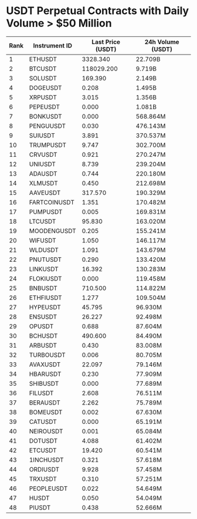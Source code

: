 # USDT Perpetual Contracts with Daily Volume > $50 Million

| Rank | Instrument ID | Last Price (USDT) | 24h Volume (USDT) |
|------|---------------|-------------------|-------------------|
| 1 | ETHUSDT | 3328.340 | 22.709B |
| 2 | BTCUSDT | 118029.200 | 9.719B |
| 3 | SOLUSDT | 169.390 | 2.149B |
| 4 | DOGEUSDT | 0.208 | 1.495B |
| 5 | XRPUSDT | 3.015 | 1.356B |
| 6 | PEPEUSDT | 0.000 | 1.081B |
| 7 | BONKUSDT | 0.000 | 568.864M |
| 8 | PENGUUSDT | 0.030 | 476.143M |
| 9 | SUIUSDT | 3.891 | 370.537M |
| 10 | TRUMPUSDT | 9.747 | 302.700M |
| 11 | CRVUSDT | 0.921 | 270.247M |
| 12 | UNIUSDT | 8.739 | 239.204M |
| 13 | ADAUSDT | 0.744 | 220.180M |
| 14 | XLMUSDT | 0.450 | 212.698M |
| 15 | AAVEUSDT | 317.570 | 190.329M |
| 16 | FARTCOINUSDT | 1.351 | 170.482M |
| 17 | PUMPUSDT | 0.005 | 169.831M |
| 18 | LTCUSDT | 95.830 | 163.020M |
| 19 | MOODENGUSDT | 0.205 | 155.241M |
| 20 | WIFUSDT | 1.050 | 146.117M |
| 21 | WLDUSDT | 1.091 | 143.679M |
| 22 | PNUTUSDT | 0.290 | 133.420M |
| 23 | LINKUSDT | 16.392 | 130.283M |
| 24 | FLOKIUSDT | 0.000 | 119.458M |
| 25 | BNBUSDT | 710.500 | 114.822M |
| 26 | ETHFIUSDT | 1.277 | 109.504M |
| 27 | HYPEUSDT | 45.795 | 96.930M |
| 28 | ENSUSDT | 26.227 | 92.498M |
| 29 | OPUSDT | 0.688 | 87.604M |
| 30 | BCHUSDT | 490.600 | 84.490M |
| 31 | ARBUSDT | 0.430 | 83.008M |
| 32 | TURBOUSDT | 0.006 | 80.705M |
| 33 | AVAXUSDT | 22.097 | 79.146M |
| 34 | HBARUSDT | 0.230 | 77.909M |
| 35 | SHIBUSDT | 0.000 | 77.689M |
| 36 | FILUSDT | 2.608 | 76.511M |
| 37 | BERAUSDT | 2.262 | 75.789M |
| 38 | BOMEUSDT | 0.002 | 67.630M |
| 39 | CATUSDT | 0.000 | 65.191M |
| 40 | NEIROUSDT | 0.001 | 65.084M |
| 41 | DOTUSDT | 4.088 | 61.402M |
| 42 | ETCUSDT | 19.420 | 60.541M |
| 43 | 1INCHUSDT | 0.321 | 57.618M |
| 44 | ORDIUSDT | 9.928 | 57.458M |
| 45 | TRXUSDT | 0.310 | 57.251M |
| 46 | PEOPLEUSDT | 0.022 | 54.649M |
| 47 | HUSDT | 0.050 | 54.049M |
| 48 | PIUSDT | 0.438 | 52.666M |
